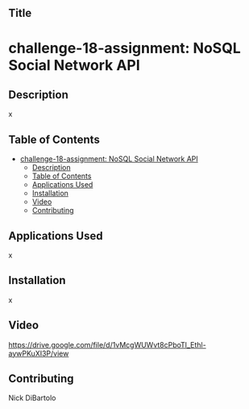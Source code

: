 ## Title
# challenge-18-assignment:  NoSQL Social Network API

## Description
x
## Table of Contents
- [challenge-18-assignment:  NoSQL Social Network API](#challenge-18-assignment--nosql-social-network-api)
  - [Description](#description)
  - [Table of Contents](#table-of-contents)
  - [Applications Used](#applications-used)
  - [Installation](#installation)
  - [Video](#video)
  - [Contributing](#contributing)
## Applications Used
x
## Installation
x
## Video
https://drive.google.com/file/d/1vMcgWUWvt8cPboTl_Ethl-aywPKuXI3P/view
## Contributing
Nick DiBartolo
